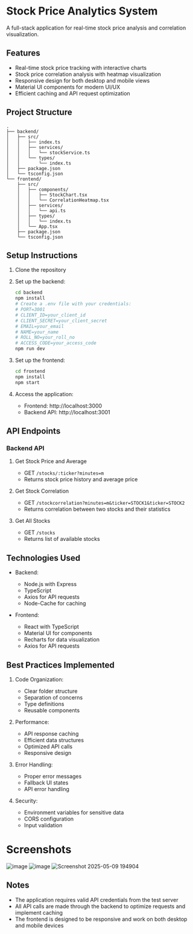 # Stock Price Analytics System

A full-stack application for real-time stock price analysis and correlation visualization.

## Features

- Real-time stock price tracking with interactive charts
- Stock price correlation analysis with heatmap visualization
- Responsive design for both desktop and mobile views
- Material UI components for modern UI/UX
- Efficient caching and API request optimization

## Project Structure

```
.
├── backend/
│   ├── src/
│   │   ├── index.ts
│   │   ├── services/
│   │   │   └── stockService.ts
│   │   └── types/
│   │       └── index.ts
│   ├── package.json
│   └── tsconfig.json
└── frontend/
    ├── src/
    │   ├── components/
    │   │   ├── StockChart.tsx
    │   │   └── CorrelationHeatmap.tsx
    │   ├── services/
    │   │   └── api.ts
    │   ├── types/
    │   │   └── index.ts
    │   └── App.tsx
    ├── package.json
    └── tsconfig.json
```

## Setup Instructions

1. Clone the repository
2. Set up the backend:

   ```bash
   cd backend
   npm install
   # Create a .env file with your credentials:
   # PORT=3001
   # CLIENT_ID=your_client_id
   # CLIENT_SECRET=your_client_secret
   # EMAIL=your_email
   # NAME=your_name
   # ROLL_NO=your_roll_no
   # ACCESS_CODE=your_access_code
   npm run dev
   ```

3. Set up the frontend:

   ```bash
   cd frontend
   npm install
   npm start
   ```

4. Access the application:
   - Frontend: http://localhost:3000
   - Backend API: http://localhost:3001

## API Endpoints

### Backend API

1. Get Stock Price and Average

   - GET `/stocks/:ticker?minutes=m`
   - Returns stock price history and average price

2. Get Stock Correlation

   - GET `/stockcorrelation?minutes=m&ticker=STOCK1&ticker=STOCK2`
   - Returns correlation between two stocks and their statistics

3. Get All Stocks
   - GET `/stocks`
   - Returns list of available stocks

## Technologies Used

- Backend:

  - Node.js with Express
  - TypeScript
  - Axios for API requests
  - Node-Cache for caching

- Frontend:
  - React with TypeScript
  - Material UI for components
  - Recharts for data visualization
  - Axios for API requests

## Best Practices Implemented

1. Code Organization:

   - Clear folder structure
   - Separation of concerns
   - Type definitions
   - Reusable components

2. Performance:

   - API response caching
   - Efficient data structures
   - Optimized API calls
   - Responsive design

3. Error Handling:

   - Proper error messages
   - Fallback UI states
   - API error handling

4. Security:
   - Environment variables for sensitive data
   - CORS configuration
   - Input validation
  
# Screenshots

![image](https://github.com/user-attachments/assets/6cc3044d-4ae6-4709-8ed7-852831177e1d)
![image](https://github.com/user-attachments/assets/291d7e7c-87df-49bd-8dc7-547f720fa7d8)
![Screenshot 2025-05-09 194904](https://github.com/user-attachments/assets/23b421eb-b6a7-4bf4-b798-14820da1426e)


## Notes

- The application requires valid API credentials from the test server
- All API calls are made through the backend to optimize requests and implement caching
- The frontend is designed to be responsive and work on both desktop and mobile devices
